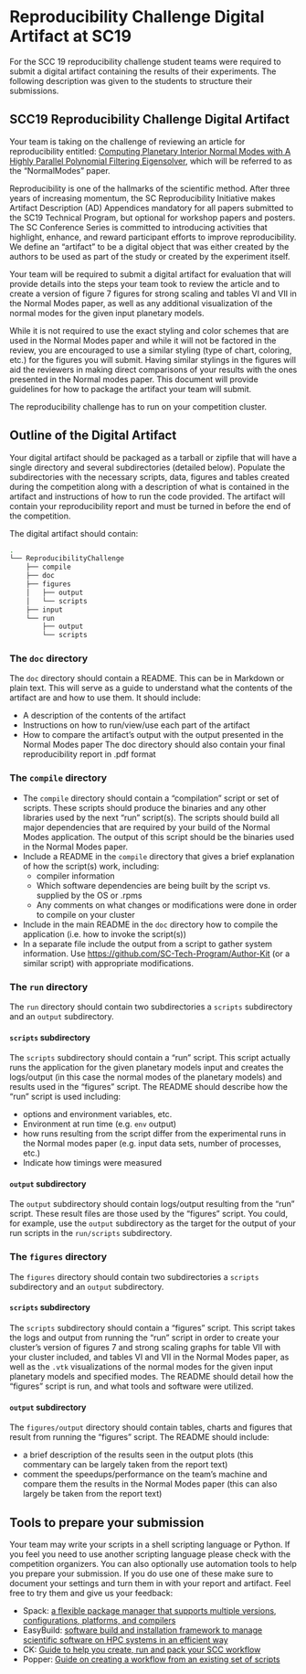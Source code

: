 # Reproducibility Challenge Digital Artifact at SC19

For the SCC 19 reproducibility challenge student teams were required to submit a digital artifact containing the results of their experiments. The following description was given to the students to structure their submissions.

## SCC19 Reproducibility Challenge Digital Artifact

Your team is taking on the challenge of reviewing an article for reproducibility entitled: [Computing Planetary Interior Normal Modes with A Highly Parallel Polynomial Filtering Eigensolver](https://dl.acm.org/citation.cfm?id=3291751), which will be referred to as the “NormalModes” paper.

Reproducibility is one of the hallmarks of the scientific method. After three years of increasing momentum, the SC Reproducibility Initiative makes Artifact Description (AD) Appendices mandatory for all papers submitted to the SC19 Technical Program, but optional for workshop papers and posters. The SC Conference Series is committed to introducing activities that highlight, enhance, and reward participant efforts to improve reproducibility. We define an “artifact” to be a digital object that was either created by the authors to be used as part of the study or created by the experiment itself.

Your team will be required to submit a digital artifact for evaluation that will provide details into the steps your team took to review the article and to create a version of figure 7 figures for strong scaling and tables VI and VII in the Normal Modes paper, as well as any additional visualization of the normal modes for the given input planetary models.

While it is not required to use the exact styling and color schemes that are used in the Normal Modes paper and while it will not be factored in the review, you are encouraged to use a similar styling (type of chart, coloring, etc.) for the figures you will submit. Having similar stylings in the figures will aid the reviewers in making direct comparisons of your results with the ones presented in the Normal modes paper. This document will provide guidelines for how to package the artifact your team will submit.

The reproducibility challenge has to run on your competition cluster.

## Outline of the Digital Artifact

Your digital artifact should be packaged as a tarball or zipfile that will have a single directory and several subdirectories (detailed below). Populate the subdirectories with the necessary scripts, data, figures and tables created during the competition along with a description of what is contained in the artifact and instructions of how to run the code provided. The artifact will contain your reproducibility report and must be turned in before the end of the competition.

The digital artifact should contain:
```bash
.
└── ReproducibilityChallenge
    ├── compile
    ├── doc
    ├── figures
    │   ├── output
    │   └── scripts
    ├── input
    └── run
        ├── output
        └── scripts
```

### The `doc` directory

The `doc` directory should contain a README. This can be in Markdown or plain text. This will serve as a guide to understand what the contents of the artifact are and how to use them. It should include:
* A description of the contents of the artifact
* Instructions on how to run/view/use each part of the artifact
* How to compare the artifact’s output with the output presented in the Normal Modes paper
The doc directory should also contain your final reproducibility report in .pdf format

### The `compile` directory

* The `compile` directory should contain a “compilation” script or set of scripts. These scripts should produce the binaries and any other libraries used by the next “run” script(s). The scripts should build all major dependencies that are required by your build of the Normal Modes application. The output of this script should be the binaries used in the Normal Modes paper.
* Include a README in the `compile` directory that gives a brief explanation of how the script(s) work, including:
  * compiler information
  * Which software dependencies are being built by the script vs. supplied by the OS or .rpms
  * Any comments on what changes or modifications were done in order to compile on your cluster
* Include in the main README in the `doc` directory how to compile the application (i.e. how to invoke the script(s))
* In a separate file include the output from a script to gather system information.  Use https://github.com/SC-Tech-Program/Author-Kit (or a similar script) with appropriate modifications.

### The `run` directory

The `run` directory should contain two subdirectories a `scripts` subdirectory and an `output` subdirectory.

#### `scripts` subdirectory

The `scripts` subdirectory should contain a “run” script. This script actually runs the application for the given planetary models input and creates the logs/output (in this case the normal modes of the planetary models) and results used in the “figures” script. The README should describe how the “run” script is used including:
* options and environment variables, etc.
* Environment at run time (e.g. `env` output)
* how runs resulting from the script differ from the experimental runs in the Normal modes paper (e.g. input data sets, number of processes, etc.)
* Indicate how timings were measured

#### `output` subdirectory

The `output` subdirectory should contain logs/output resulting from the “run” script. These result files are those used by the “figures” script. You could, for example, use the `output` subdirectory as the target for the output of your run scripts in the `run/scripts` subdirectory.

### The `figures` directory

The `figures` directory should contain two subdirectories a `scripts` subdirectory and an `output` subdirectory.

#### `scripts` subdirectory

The `scripts` subdirectory should contain a “figures” script. This script takes the logs and output from running the “run” script in order to create your cluster’s version of figures 7 and strong scaling graphs for table VII with your cluster included, and tables VI and VII in the Normal Modes paper, as well as the `.vtk` visualizations of the normal modes for the given input planetary models and specified modes. The README should detail how the “figures” script is run, and what tools and software were utilized.

#### `output` subdirectory

The `figures/output` directory should contain tables, charts and figures that result from running the “figures” script. The README should include:
* a brief description of the results seen in the output plots (this commentary can be largely taken from the report text)
* comment the speedups/performance on the team’s machine and compare them the results in the Normal Modes paper (this can also largely be taken from the report text)

## Tools to prepare your submission

Your team may write your scripts in a shell scripting language or Python. If you feel you need to use another scripting language please check with the competition organizers. You can also optionally use automation tools to help you prepare your submission. If you do use one of these make sure to document your settings and turn them in with your report and artifact. Feel free to try them and give us your feedback:
* Spack: [a flexible package manager that supports multiple versions, configurations, platforms, and compilers](https://spack.io)
* EasyBuild: [software build and installation framework to manage scientific software on HPC systems in an efficient way](https://easybuild.readthedocs.io/en/latest)
* CK: [Guide to help you create, run and pack your SCC workflow](https://github.com/reproindex/ck-scc)
* Popper: [Guide on creating a workflow from an existing set of scripts](https://popper.readthedocs.io/en/latest/sections/guides.html#implementing-a-workflow-for-an-existing-set-of-scripts)
